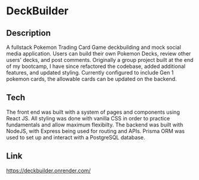 # DeckBuilder

## Description
A fullstack Pokemon Trading Card Game deckbuilding and mock social media application. Users can build their own Pokemon Decks, review other users' decks, and post comments. Originally a group project built at the end of my bootcamp, I have since refactored the codebase, added additional features, and updated styling. Currently configured to include Gen 1 pokemon cards, the allowable cards can be updated on the backend.

## Tech
The front end was built with a system of pages and components using React JS. All styling was done with vanilla CSS in order to practice fundamentals and allow maximum flexibilty. The backend was built with NodeJS, with Express being used for routing and APIs. Prisma ORM was used to set up and interact with a PostgreSQL database.

## Link
https://deckbuilder.onrender.com/

